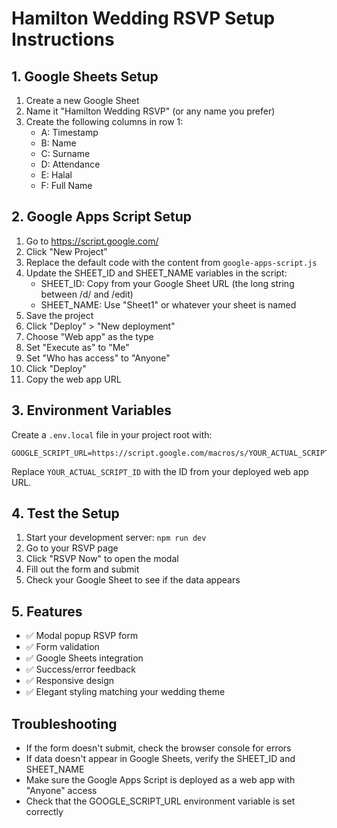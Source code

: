 # Hamilton Wedding RSVP Setup Instructions

## 1. Google Sheets Setup

1. Create a new Google Sheet
2. Name it "Hamilton Wedding RSVP" (or any name you prefer)
3. Create the following columns in row 1:
   - A: Timestamp
   - B: Name
   - C: Surname
   - D: Attendance
   - E: Halal
   - F: Full Name

## 2. Google Apps Script Setup

1. Go to https://script.google.com/
2. Click "New Project"
3. Replace the default code with the content from `google-apps-script.js`
4. Update the SHEET_ID and SHEET_NAME variables in the script:
   - SHEET_ID: Copy from your Google Sheet URL (the long string between /d/ and /edit)
   - SHEET_NAME: Use "Sheet1" or whatever your sheet is named
5. Save the project
6. Click "Deploy" > "New deployment"
7. Choose "Web app" as the type
8. Set "Execute as" to "Me"
9. Set "Who has access" to "Anyone"
10. Click "Deploy"
11. Copy the web app URL

## 3. Environment Variables

Create a `.env.local` file in your project root with:

```
GOOGLE_SCRIPT_URL=https://script.google.com/macros/s/YOUR_ACTUAL_SCRIPT_ID/exec
```

Replace `YOUR_ACTUAL_SCRIPT_ID` with the ID from your deployed web app URL.

## 4. Test the Setup

1. Start your development server: `npm run dev`
2. Go to your RSVP page
3. Click "RSVP Now" to open the modal
4. Fill out the form and submit
5. Check your Google Sheet to see if the data appears

## 5. Features

- ✅ Modal popup RSVP form
- ✅ Form validation
- ✅ Google Sheets integration
- ✅ Success/error feedback
- ✅ Responsive design
- ✅ Elegant styling matching your wedding theme

## Troubleshooting

- If the form doesn't submit, check the browser console for errors
- If data doesn't appear in Google Sheets, verify the SHEET_ID and SHEET_NAME
- Make sure the Google Apps Script is deployed as a web app with "Anyone" access
- Check that the GOOGLE_SCRIPT_URL environment variable is set correctly

